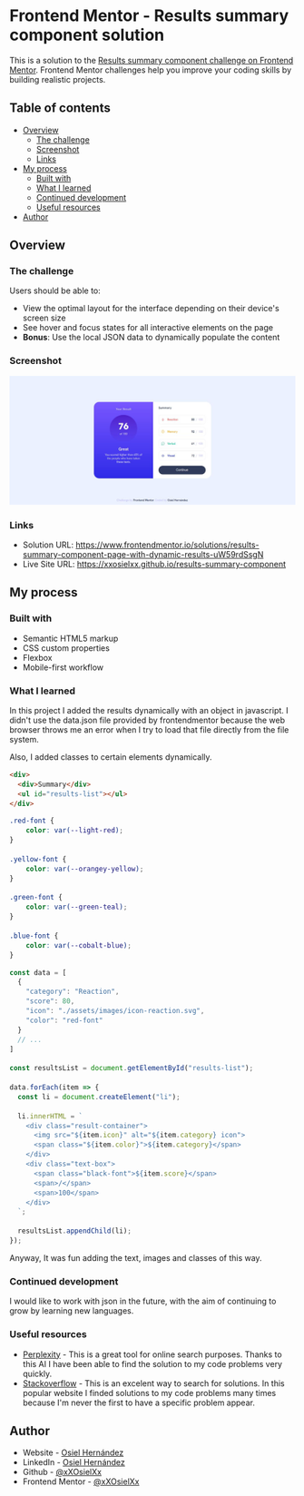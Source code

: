 # Frontend Mentor - Results summary component solution

This is a solution to the [Results summary component challenge on Frontend Mentor](https://www.frontendmentor.io/challenges/results-summary-component-CE_K6s0maV). Frontend Mentor challenges help you improve your coding skills by building realistic projects. 

## Table of contents

- [Overview](#overview)
  - [The challenge](#the-challenge)
  - [Screenshot](#screenshot)
  - [Links](#links)
- [My process](#my-process)
  - [Built with](#built-with)
  - [What I learned](#what-i-learned)
  - [Continued development](#continued-development)
  - [Useful resources](#useful-resources)
- [Author](#author)

## Overview

### The challenge

Users should be able to:

- View the optimal layout for the interface depending on their device's screen size
- See hover and focus states for all interactive elements on the page
- **Bonus**: Use the local JSON data to dynamically populate the content

### Screenshot

![](./screenshot.jpg)

### Links

- Solution URL: https://www.frontendmentor.io/solutions/results-summary-component-page-with-dynamic-results-uW59rdSsgN
- Live Site URL: https://xxosielxx.github.io/results-summary-component

## My process

### Built with

- Semantic HTML5 markup
- CSS custom properties
- Flexbox
- Mobile-first workflow

### What I learned

In this project I added the results dynamically with an object in javascript. I didn't use the data.json file provided by frontendmentor because the web browser throws me an error when I try to load that file directly from the file system. 

Also, I added classes to certain elements dynamically.

```html
<div>
  <div>Summary</div>
  <ul id="results-list"></ul>
</div>
```
```css
.red-font {
	color: var(--light-red);
}

.yellow-font {
	color: var(--orangey-yellow);
}

.green-font {
	color: var(--green-teal);
}

.blue-font {
	color: var(--cobalt-blue);
}
```
```js
const data = [
  {
    "category": "Reaction",
    "score": 80,
    "icon": "./assets/images/icon-reaction.svg",
    "color": "red-font"
  }
  // ...
]

const resultsList = document.getElementById("results-list");
    
data.forEach(item => {
  const li = document.createElement("li");
    
  li.innerHTML = `
    <div class="result-container">
      <img src="${item.icon}" alt="${item.category} icon">
      <span class="${item.color}">${item.category}</span>
    </div>
    <div class="text-box">
      <span class="black-font">${item.score}</span>
      <span>/</span>
      <span>100</span>
    </div>
  `;
    
  resultsList.appendChild(li);
});
```

Anyway, It was fun adding the text, images and classes of this way.

### Continued development

I would like to work with json in the future, with the aim of continuing to grow by learning new languages.

### Useful resources

- [Perplexity](https://www.perplexity.ai/) - This is a great tool for online search purposes. Thanks to this AI I have been able to find the solution to my code problems very quickly.
- [Stackoverflow](https://stackoverflow.com/) - This is an excelent way to search for solutions. In this popular website I finded solutions to my code problems many times because I'm never the first to have a specific problem appear.

## Author

- Website - [Osiel Hernández](https://xxosielxx.github.io/osez-folio)
- LinkedIn - [Osiel Hernández](https://www.linkedin.com/in/osiel-hern%C3%A1ndez-rodr%C3%ADguez-9869612a1/)
- Github - [@xXOsielXx](https://github.com/xXOsielXx)
- Frontend Mentor - [@xXOsielXx](https://www.frontendmentor.io/profile/xXOsielXx)
